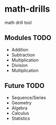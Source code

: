 # math-drills
math drill tool

## Modules TODO
* Addition
* Subtraction
* Multiplication
* Division
* Multiplication

## Future TODO
* Sequence/Series
* Geometry
* Algebra
* Calculus
* Statistics